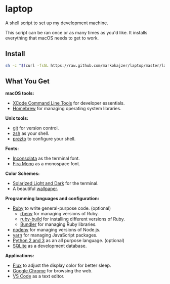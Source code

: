 # laptop

A shell script to set up my development machine.

This script can be ran once or as many times as you'd like. It installs everything that macOS needs to get to work.


## Install

```sh
sh -c "$(curl -fsSL https://raw.github.com/markokajzer/laptop/master/laptop)"
```

## What You Get

**macOS tools:**

* [XCode Command Line Tools](https://developer.apple.com/xcode/downloads/) for developer essentials.
* [Homebrew](http://brew.sh/) for managing operating system libraries.

**Unix tools:**

* [git](https://git-scm.com/) for version control.
* [zsh](http://www.zsh.org/) as your shell.
* [prezto](https://github.com/sorin-ionescu/prezto) to configure your shell.

**Fonts:**

* [Inconsolata](https://fonts.google.com/specimen/Inconsolata) as the terminal font.
* [Fira Mono](https://fonts.google.com/specimen/Fira+Mono) as a monospace font.

**Color Schemes:**

* [Solarized Light and Dark](http://ethanschoonover.com/solarized) for the terminal.
* A beautiful [wallpaper](https://alpha.wallhaven.cc/wallpaper/618958).

**Programming languages and configuration:**

* [Ruby](https://www.ruby-lang.org/en/) to write general-purpose code. (optional)
  * [rbenv](https://github.com/sstephenson/rbenv) for managing versions of Ruby.
  * [ruby-build](https://github.com/sstephenson/ruby-build) for installing different versions of Ruby.
  * [Bundler](http://bundler.io/) for managing Ruby libraries.
* [nodenv](https://github.com/nodenv/nodenv) for managing versions of Node.js.
* [yarn](https://yarnpkg.com) for managing JavaScript packages.
* [Python 2 and 3](https://www.python.org/) as an all purpose language. (optional)
* [SQLite](https://www.sqlite.org) as a development database.

**Applications:**

* [Flux](https://justgetflux.com/) to adjust the display color for better sleep.
* [Google Chrome](https://www.google.com/chrome/) for browsing the web.
* [VS Code](https://code.visualstudio.com/) as a text editor.

